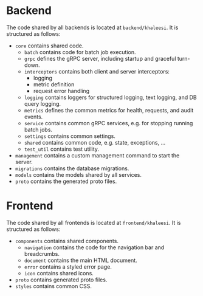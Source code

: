 # Backend

The code shared by all backends is located at `backend/khaleesi`.
It is structured as follows:

* `core` contains shared code.
  * `batch` contains code for batch job execution.
  * `grpc` defines the gRPC server, including startup and graceful turn-down.
  * `interceptors` contains both client and server interceptors:
    * logging
    * metric definition
    * request error handling
  * `logging` contains loggers for structured logging, text logging, and DB query logging.
  * `metrics` defines the common metrics for health, requests, and audit events.
  * `service` contains common gRPC services, e.g. for stopping running batch jobs.
  * `settings` contains common settings.
  * `shared` contains common code, e.g. state, exceptions, ...
  * `test_util` contains test utility.
* `management` contains a custom management command to start the server.
* `migrations` contains the database migrations.
* `models` contains the models shared by all services.
* `proto` contains the generated proto files.


# Frontend

The code shared by all frontends is located at `frontend/khaleesi`.
It is structured as follows:

* `components` contains shared components.
  * `navigation` contains the code for the navigation bar and breadcrumbs.
  * `document` contains the main HTML document.
  * `error` contains a styled error page.
  * `icon` contains shared icons.
* `proto` contains generated proto files.
* `styles` contains common CSS.
